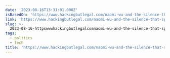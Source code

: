 ```yaml
---
date: '2023-08-16T13:31:01.000Z'
isBasedOn: 'https://www.hackingbutlegal.com/naomi-wu-and-the-silence-that-speaks-volumes/'
link: 'https://www.hackingbutlegal.com/naomi-wu-and-the-silence-that-speaks-volumes/'
slug: >-
  2023-08-16-httpswwwhackingbutlegalcomnaomi-wu-and-the-silence-that-speaks-volumes
tags:
  - politics
  - tech
title: 'https://www.hackingbutlegal.com/naomi-wu-and-the-silence-that-speaks-volumes/'
---
```


